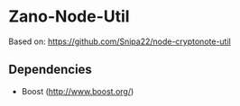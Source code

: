 Zano-Node-Util
====================

Based on: https://github.com/Snipa22/node-cryptonote-util 

Dependencies
------------

* Boost (http://www.boost.org/)
